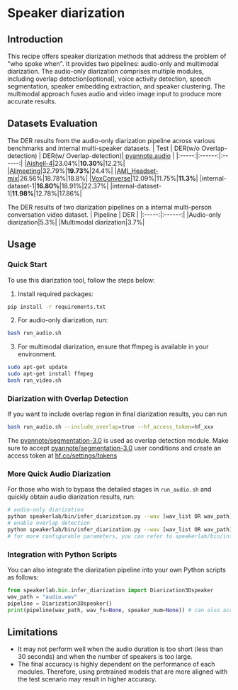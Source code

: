 # Speaker diarization

## Introduction
This recipe offers speaker diarization methods that address the problem of "who spoke when". It provides two pipelines: audio-only and multimodal diarization. The audio-only diarization comprises multiple modules, including overlap detection[optional], voice activity detection, speech segmentation, speaker embedding extraction, and speaker clustering. The multimodal approach fuses audio and video image input to produce more accurate results.

## Datasets Evaluation
The DER results from the audio-only diarization pipeline across various benchmarks and internal multi-speaker datasets.
| Test | DER(w/o Overlap-detection) | DER(w/ Overlap-detection)| [pyannote.audio](https://github.com/pyannote/pyannote-audio) |
|:-----:|:------:|:------:|
|[Aishell-4](https://arxiv.org/abs/2104.03603)|23.04%|**10.30%**|12.2%|
|[Alimeeting](https://www.openslr.org/119/)|32.79%|**19.73%**|24.4%|
|[AMI_Headset-mix](https://groups.inf.ed.ac.uk/ami/corpus/)|26.56%|18.78%|18.8%|
|[VoxConverse](https://github.com/joonson/voxconverse)|12.09%|11.75%|**11.3%**|
|internal-dataset-1|**16.80%**|18.91%|22.37%|
|internal-dataset-1|**11.98%**|12.78%|17.86%|

The DER results of two diarization pipelines on a internal multi-person conversation video dataset.
| Pipeline | DER |
|:-----:|:------:|
|Audio-only diarization|5.3%|
|Multimodal diarization|3.7%|

## Usage
### Quick Start
To use this diarization tool, follow the steps below:
1. Install required packages:
``` sh
pip install -r requirements.txt
```
2. For audio-only diarization, run:
``` sh
bash run_audio.sh
```
3. For multimodal diarization, ensure that ffmpeg is available in your environment.
``` sh
sudo apt-get update
sudo apt-get install ffmpeg
bash run_video.sh
```
### Diarization with Overlap Detection
If you want to include overlap region in final diarization results, you can run 
``` sh
bash run_audio.sh --include_overlap=true --hf_access_token=hf_xxx
```
The [pyannote/segmentation-3.0](https://huggingface.co/pyannote/segmentation-3.0) is used as overlap detection module. Make sure to accept [pyannote/segmentation-3.0](https://huggingface.co/pyannote/segmentation-3.0) user conditions and create an access token at [hf.co/settings/tokens](https://hf.co/settings/tokens)

### More Quick Audio Diarization
For those who wish to bypass the detailed stages in `run_audio.sh` and quickly obtain audio diarization results, run:
``` sh
# audio-only diarization
python speakerlab/bin/infer_diarization.py --wav [wav_list OR wav_path] --out_dir [out_dir]
# enable overlap detection
python speakerlab/bin/infer_diarization.py --wav [wav_list OR wav_path] --out_dir [out_dir] --include_overlap --hf_access_token [hf_access_token]
# for more configurable parameters, you can refer to speakerlab/bin/infer_diarization.py
```
### Integration with Python Scripts
You can also integrate the diarization pipeline into your own Python scripts as follows:
```python
from speakerlab.bin.infer_diarization import Diarization3Dspeaker
wav_path = "audio.wav"
pipeline = Diarization3Dspeaker()
print(pipeline(wav_path, wav_fs=None, speaker_num=None)) # can also accept WAV data as input
```

## Limitations
- It may not perform well when the audio duration is too short (less than 30 seconds) and when the number of speakers is too large.
- The final accuracy is highly dependent on the performance of each modules. Therefore, using pretrained models that are more aligned with the test scenario may result in higher accuracy.
